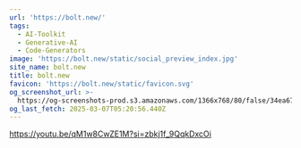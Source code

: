 ```yaml
---
url: 'https://bolt.new/'
tags:
  - AI-Toolkit
  - Generative-AI
  - Code-Generators
image: 'https://bolt.new/static/social_preview_index.jpg'
site_name: bolt.new
title: bolt.new
favicon: 'https://bolt.new/static/favicon.svg'
og_screenshot_url: >-
  https://og-screenshots-prod.s3.amazonaws.com/1366x768/80/false/34ea67d75a31b4177a5309780a91c19dcc8c5c5241694eeb5d046bd2625fba02.jpeg
og_last_fetch: 2025-03-07T05:20:56.440Z
---
```



https://youtu.be/qM1w8CwZE1M?si=zbkj1f_9QqkDxcOi
